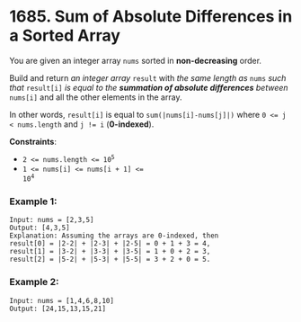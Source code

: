 # 1685. Sum of Absolute Differences in a Sorted Array

You are given an integer array `nums` sorted in **non-decreasing** order.

Build and return *an integer array* `result` with *the same length as* `nums` *such that* `result[i]` *is equal to the **summation of absolute differences** between* `nums[i]` and all the other elements in the array.

In other words, `result[i]` is equal to `sum(|nums[i]-nums[j]|)` where `0 <= j < nums.length` and `j != i` (**0-indexed**).

**Constraints**:

- <code>2 <= nums.length <= 10<sup>5</sup></code>
- <code>1 <= nums[i] <= nums[i + 1] <= 10<sup>4</sup></code>

### Example 1:
```
Input: nums = [2,3,5]
Output: [4,3,5]
Explanation: Assuming the arrays are 0-indexed, then
result[0] = |2-2| + |2-3| + |2-5| = 0 + 1 + 3 = 4,
result[1] = |3-2| + |3-3| + |3-5| = 1 + 0 + 2 = 3,
result[2] = |5-2| + |5-3| + |5-5| = 3 + 2 + 0 = 5.
```

### Example 2:
```
Input: nums = [1,4,6,8,10]
Output: [24,15,13,15,21]
```
